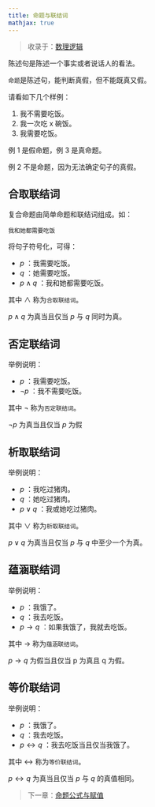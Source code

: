 ```yaml
---
title: 命题与联结词
mathjax: true
---
```


> 收录于：[数理逻辑](/logic)

陈述句是陈述一个事实或者说话人的看法。

`命题`是陈述句，能判断真假，但不能既真又假。

请看如下几个样例：

1. 我不需要吃饭。
2. 我一次吃 x 碗饭。
3. 我需要吃饭。

例 1 是假命题，例 3 是真命题。

例 2 不是命题，因为无法确定句子的真假。

## 合取联结词

复合命题由简单命题和联结词组成。如：

```
我和她都需要吃饭
```

将句子符号化，可得：

- $p$ ：我需要吃饭。
- $q$ ：她需要吃饭。
- $p\land q$ ：我和她都需要吃饭。

其中 $\land$ 称为`合取联结词`。

$p \land q$ 为真当且仅当 $p$ 与 $q$ 同时为真。

## 否定联结词

举例说明：

- $p$ ：我需要吃饭。
- $\neg p$ ：我不需要吃饭。

其中 $\neg$ 称为`否定联结词`。

$\neg p$ 为真当且仅当 $p$ 为假

## 析取联结词

举例说明：

- $p$ ：我吃过猪肉。
- $q$ ：她吃过猪肉。
- $p\lor q$ ：我或她吃过猪肉。

其中 $\lor$ 称为`析取联结词`。

$p\lor q$ 为真当且仅当 $p$ 与 $q$ 中至少一个为真。

## 蕴涵联结词

举例说明：

- $p$ ：我饿了。
- $q$ ：我去吃饭。
- $p\rightarrow q$ ：如果我饿了，我就去吃饭。

其中 $\rightarrow$ 称为`蕴涵联结词`。

$p \rightarrow q$ 为假当且仅当 p 为真且 q 为假。

## 等价联结词

举例说明：

- $p$ ：我饿了。
- $q$ ：我去吃饭。
- $p \leftrightarrow q$ ：我去吃饭当且仅当我饿了。

其中 $\leftrightarrow$ 称为`等价联结词`。

$p \leftrightarrow q$ 为真当且仅当 $p$ 与 $q$ 的真值相同。

> 下一章：[命题公式与赋值](/logic/formula)
